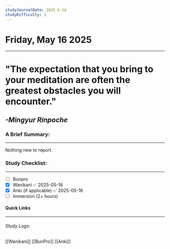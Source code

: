 ```yaml
---
studyJournalDate: 2025-5-16
studyDifficulty: 3
---
```


# Friday, May 16 2025
---
# "The expectation that you bring to your meditation are often the greatest obstacles you will encounter."

## *-Mingyur Rinpoche*


### A Brief Summary:
---
Nothing new to report.

### Study Checklist:
---
- [ ] Bunpro
- [x] Wanikani ✅ 2025-05-16
- [x] Anki (if applicable) ✅ 2025-05-16
- [ ] Immersion (2+ hours)

#### Quick Links
---
###### Study Logs:
[[Wanikani]]
[[BunPro]]
[[Anki]]
